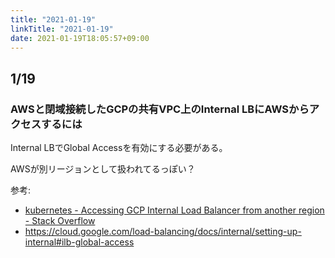 ```yaml
---
title: "2021-01-19"
linkTitle: "2021-01-19"
date: 2021-01-19T18:05:57+09:00
---
```


## 1/19
### AWSと閉域接続したGCPの共有VPC上のInternal LBにAWSからアクセスするには

Internal LBでGlobal Accessを有効にする必要がある。

AWSが別リージョンとして扱われてるっぽい？

参考:

- [kubernetes - Accessing GCP Internal Load Balancer from another region - Stack Overflow](https://stackoverflow.com/questions/55777939/accessing-gcp-internal-load-balancer-from-another-region)
- https://cloud.google.com/load-balancing/docs/internal/setting-up-internal#ilb-global-access
